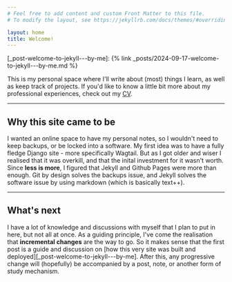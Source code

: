 ```yaml
---
# Feel free to add content and custom Front Matter to this file.
# To modify the layout, see https://jekyllrb.com/docs/themes/#overriding-theme-defaults

layout: home
title: Welcome!
---
```

[cv-on-gdrive]: https://drive.google.com/file/d/1PB8ULT-Ztmz7tau9M99mGfFXG60ruNdX/view?usp=drive_link
[_post-welcome-to-jekyll---by-me]: {% link _posts/2024-09-17-welcome-to-jekyll---by-me.md %}

This is my personal space where I'll write about (most) things I learn, as well as keep track of projects.
If you'd like to know a little bit more about my professional experiences, check out my [CV][cv-on-gdrive].

---

## Why this site came to be

I wanted an online space to have my personal notes, so I wouldn't need to keep backups, or be locked into a software. My first idea was to have a fully fledge Django site - more specifically Wagtail. But as I got older and wiser I realised that it was overkill, and that the inital investment for it wasn't worth. Since **less is more**, I figured that Jekyll and Github Pages were more than enough. Git by design solves the backups issue, and Jekyll solves the software issue by using markdown (which is basically text++).

---

## What's next

I have a lot of knowledge and discussions with myself that I plan to put in here, but not all at once. As a guiding principle, I've come the realisation that **incremental changes** are the way to go. So it makes sense that the first post is a guide and discussion on [how this very site was built and deployed][_post-welcome-to-jekyll---by-me]. After this, any progressive change will (hopefully) be accompanied by a post, note, or another form of study mechanism. 
